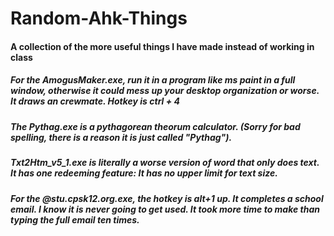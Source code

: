 # Random-Ahk-Things
#### A collection of the more useful things I have made instead of working in class

##### For the AmogusMaker.exe, run it in a program like ms paint in a full window, otherwise it could mess up your desktop organization or worse. It draws an crewmate. Hotkey is ctrl + 4
##### The Pythag.exe is a pythagorean theorum calculator. (Sorry for bad spelling, there is a reason it is just called "Pythag").
##### Txt2Htm_v5_1.exe is literally a worse version of word that only does text. It has one redeeming feature: It has no upper limit for text size.
##### For the @stu.cpsk12.org.exe, the hotkey is alt+1 up. It completes a school email. I know it is never going to get used. It took more time to make than typing the full email ten times.
